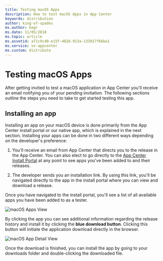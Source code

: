 ```yaml
---
title: Testing macOS Apps
description: How to test macOS Apps in App Center
keywords: distribution
author: king-of-spades
ms.author: kegr
ms.date: 11/05/2018
ms.topic: article
ms.assetid: a71c9c40-e15f-4826-913a-133917f66ba1
ms.service: vs-appcenter
ms.custom: distribute
---
```


# Testing macOS Apps

After getting invited to test a macOS application in App Center you'll receive an email notifying you of your pending invitation. The following sections outline the steps you need to take to get started testing this app.

## Installing an app

Installing an app on your macOS device is done primarily from the App Center install portal or our native app, which is explained in the next section. Installing your apps can be done in two different ways depending on the developer's preference:

1. You'll receive an email from App Center that directs you to the release in the App Center. You can also elect to go directly to the [App Center Install Portal](https://install.appcenter.ms) at any point to see apps you've been added to and their releases.

2. The developer sends you an installation link. By using this link, you'll be navigated directly to the app in the install portal where you can view and download a release.

Once you have navigated to the install portal, you'll see a list of all available apps you have been added to as a tester.

![macOS Apps View](images/m-appsview.png)

 By clicking the app you can see additional information regarding the release history and install it by clicking the **blue download button**. Clicking this button will initiate the application download directly in the browser.

![macOS App Detail View](images/m-appdetail.png)

Once the download is finished, you can install the app by going to your downloads folder and double-clicking the downloaded file.